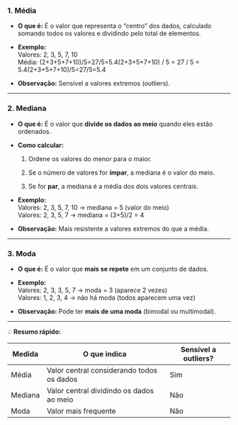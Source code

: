 ### **1. Média**

- **O que é:** É o valor que representa o “centro” dos dados, calculado somando todos os valores e dividindo pelo total de elementos.
    
- **Exemplo:**  
    Valores: 2, 3, 5, 7, 10  
    Média: (2+3+5+7+10)/5=27/5=5.4(2+3+5+7+10) / 5 = 27 / 5 = 5.4(2+3+5+7+10)/5=27/5=5.4
    
- **Observação:** Sensível a valores extremos (outliers).
    

---

### **2. Mediana**

- **O que é:** É o valor que **divide os dados ao meio** quando eles estão ordenados.
    
- **Como calcular:**
    
    1. Ordene os valores do menor para o maior.
        
    2. Se o número de valores for **ímpar**, a mediana é o valor do meio.
        
    3. Se for **par**, a mediana é a média dos dois valores centrais.
        
- **Exemplo:**  
    Valores: 2, 3, 5, 7, 10 → mediana = 5 (valor do meio)  
    Valores: 2, 3, 5, 7 → mediana = (3+5)/2 = 4
    
- **Observação:** Mais resistente a valores extremos do que a média.
    

---

### **3. Moda**

- **O que é:** É o valor que **mais se repete** em um conjunto de dados.
    
- **Exemplo:**  
    Valores: 2, 3, 3, 5, 7 → moda = 3 (aparece 2 vezes)  
    Valores: 1, 2, 3, 4 → não há moda (todos aparecem uma vez)
    
- **Observação:** Pode ter **mais de uma moda** (bimodal ou multimodal).
    

---

💡 **Resumo rápido:**

|Medida|O que indica|Sensível a outliers?|
|---|---|---|
|Média|Valor central considerando todos os dados|Sim|
|Mediana|Valor central dividindo os dados ao meio|Não|
|Moda|Valor mais frequente|Não|
